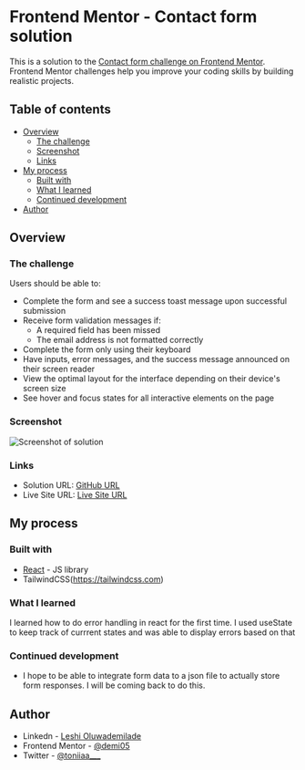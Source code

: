 # Frontend Mentor - Contact form solution

This is a solution to the [Contact form challenge on Frontend Mentor](https://www.frontendmentor.io/challenges/contact-form--G-hYlqKJj). Frontend Mentor challenges help you improve your coding skills by building realistic projects. 

## Table of contents

- [Overview](#overview)
  - [The challenge](#the-challenge)
  - [Screenshot](#screenshot)
  - [Links](#links)
- [My process](#my-process)
  - [Built with](#built-with)
  - [What I learned](#what-i-learned)
  - [Continued development](#continued-development)
- [Author](#author)


## Overview

### The challenge

Users should be able to:

- Complete the form and see a success toast message upon successful submission
- Receive form validation messages if:
  - A required field has been missed
  - The email address is not formatted correctly
- Complete the form only using their keyboard
- Have inputs, error messages, and the success message announced on their screen reader
- View the optimal layout for the interface depending on their device's screen size
- See hover and focus states for all interactive elements on the page

### Screenshot

![Screenshot of solution](https://github.com/user-attachments/assets/522f66bd-e100-4abd-95e3-cbec4bd9d8da)


### Links

- Solution URL: [GitHub URL](https://github.com/demi05/my-contact-form)
- Live Site URL: [Live Site URL](https://contact-form-demi05.netlify.app/)

## My process

### Built with

- [React](https://reactjs.org/) - JS library
- TailwindCSS(https://tailwindcss.com)

### What I learned

I learned how to do error handling in react for the first time. I used useState to keep track of currrent states and was able to display errors based on that

### Continued development
- I hope to be able to integrate form data to a json file to actually store form responses. I will be coming back to do this.

## Author

- Linkedn - [Leshi Oluwademilade](https://www.linkedin.com/in/demiladeleshi276/)
- Frontend Mentor - [@demi05](https://www.frontendmentor.io/profile/demi05)
- Twitter - [@toniiaa___](https://x.com/toniiaa___)
